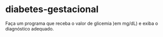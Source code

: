 # diabetes-gestacional
Faça um programa que receba o valor de glicemia )em mg/dL) e exiba o diagnóstico adequado.

